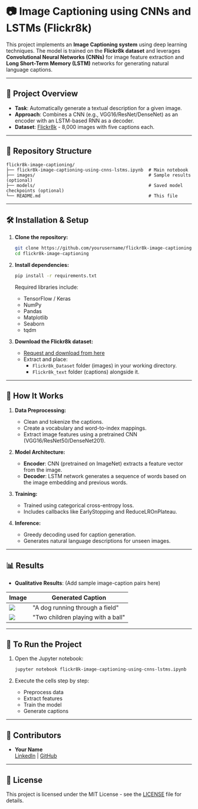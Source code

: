 
# 📷 Image Captioning using CNNs and LSTMs (Flickr8k)

This project implements an **Image Captioning system** using deep learning techniques. The model is trained on the **Flickr8k dataset** and leverages **Convolutional Neural Networks (CNNs)** for image feature extraction and **Long Short-Term Memory (LSTM)** networks for generating natural language captions.

---

## 🧠 Project Overview

- **Task**: Automatically generate a textual description for a given image.
- **Approach**: Combines a CNN (e.g., VGG16/ResNet/DenseNet) as an encoder with an LSTM-based RNN as a decoder.
- **Dataset**: [Flickr8k](https://forms.illinois.edu/sec/1713398) - 8,000 images with five captions each.

---

## 📁 Repository Structure

```
flickr8k-image-captioning/
├── flickr8k-image-captioning-using-cnns-lstms.ipynb  # Main notebook
├── images/                                           # Sample results (optional)
├── models/                                           # Saved model checkpoints (optional)
└── README.md                                         # This file
```

---

## 🛠️ Installation & Setup

1. **Clone the repository:**
   ```bash
   git clone https://github.com/yourusername/flickr8k-image-captioning.git
   cd flickr8k-image-captioning
   ```

2. **Install dependencies:**
   ```bash
   pip install -r requirements.txt
   ```
   Required libraries include:
   - TensorFlow / Keras
   - NumPy
   - Pandas
   - Matplotlib
   - Seaborn
   - tqdm

3. **Download the Flickr8k dataset:**
   - [Request and download from here](https://forms.illinois.edu/sec/1713398)
   - Extract and place:
     - `Flickr8k_Dataset` folder (images) in your working directory.
     - `Flickr8k_text` folder (captions) alongside it.

---

## 🧩 How It Works

1. **Data Preprocessing:**
   - Clean and tokenize the captions.
   - Create a vocabulary and word-to-index mappings.
   - Extract image features using a pretrained CNN (VGG16/ResNet50/DenseNet201).

2. **Model Architecture:**
   - **Encoder**: CNN (pretrained on ImageNet) extracts a feature vector from the image.
   - **Decoder**: LSTM network generates a sequence of words based on the image embedding and previous words.

3. **Training:**
   - Trained using categorical cross-entropy loss.
   - Includes callbacks like EarlyStopping and ReduceLROnPlateau.

4. **Inference:**
   - Greedy decoding used for caption generation.
   - Generates natural language descriptions for unseen images.

---

## 📊 Results

- **Qualitative Results**: (Add sample image-caption pairs here)

| Image | Generated Caption |
|-------|-------------------|
| ![](images/img-1.png) | "A dog running through a field" |
| ![](images/img-2.png) | "Two children playing with a ball" |

---

## 🚀 To Run the Project

1. Open the Jupyter notebook:
   ```bash
   jupyter notebook flickr8k-image-captioning-using-cnns-lstms.ipynb
   ```

2. Execute the cells step by step:
   - Preprocess data
   - Extract features
   - Train the model
   - Generate captions

---

## 👤 Contributors

- **Your Name**  
  [LinkedIn](#) | [GitHub](#)

---

## 📜 License

This project is licensed under the MIT License - see the [LICENSE](LICENSE) file for details.
